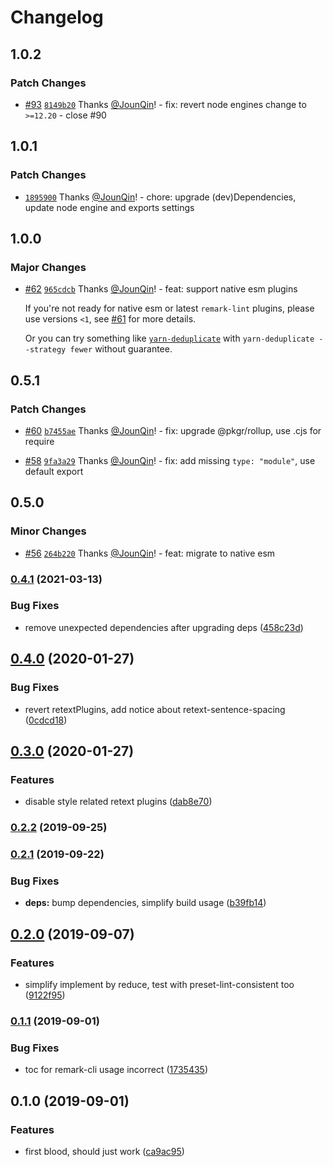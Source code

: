 # Changelog

## 1.0.2

### Patch Changes

- [#93](https://github.com/un-ts/remark-preset-prettier/pull/93) [`8149b20`](https://github.com/un-ts/remark-preset-prettier/commit/8149b2039c244441f8be2e64b126a77193e607cc) Thanks [@JounQin](https://github.com/JounQin)! - fix: revert node engines change to `>=12.20` - close #90

## 1.0.1

### Patch Changes

- [`1895900`](https://github.com/un-ts/remark-preset-prettier/commit/1895900b45826d92b8373bf52c4022118be6ce87) Thanks [@JounQin](https://github.com/JounQin)! - chore: upgrade (dev)Dependencies, update node engine and exports settings

## 1.0.0

### Major Changes

- [#62](https://github.com/un-ts/remark-preset-prettier/pull/62) [`965cdcb`](https://github.com/un-ts/remark-preset-prettier/commit/965cdcb7d91eac8c73dc304ea43ab9f079299d26) Thanks [@JounQin](https://github.com/JounQin)! - feat: support native esm plugins

  If you're not ready for native esm or latest `remark-lint` plugins, please use versions `<1`, see [#61](https://github.com/un-ts/remark-preset-prettier/issues/61) for more details.

  Or you can try something like [`yarn-deduplicate`](https://github.com/atlassian/yarn-deduplicate) with `yarn-deduplicate --strategy fewer` without guarantee.

## 0.5.1

### Patch Changes

- [#60](https://github.com/un-ts/remark-preset-prettier/pull/60) [`b7455ae`](https://github.com/un-ts/remark-preset-prettier/commit/b7455ae4282283a2db0db5cb92620bc2b582e4c5) Thanks [@JounQin](https://github.com/JounQin)! - fix: upgrade @pkgr/rollup, use .cjs for require

* [#58](https://github.com/un-ts/remark-preset-prettier/pull/58) [`9fa3a29`](https://github.com/un-ts/remark-preset-prettier/commit/9fa3a298eb3d80de2c348ad3aa3160f06b27655b) Thanks [@JounQin](https://github.com/JounQin)! - fix: add missing `type: "module"`, use default export

## 0.5.0

### Minor Changes

- [#56](https://github.com/un-ts/remark-preset-prettier/pull/56) [`264b220`](https://github.com/un-ts/remark-preset-prettier/commit/264b220650a9b36d3801202c9894156b1364e12f) Thanks [@JounQin](https://github.com/JounQin)! - feat: migrate to native esm

### [0.4.1](https://github.com/un-ts/remark-preset-prettier/compare/v0.4.0...v0.4.1) (2021-03-13)

### Bug Fixes

- remove unexpected dependencies after upgrading deps ([458c23d](https://github.com/un-ts/remark-preset-prettier/commit/458c23dcb094c38acc0ce02315d73ea7883e30c4))

## [0.4.0](https://github.com/un-ts/remark-preset-prettier/compare/v0.3.0...v0.4.0) (2020-01-27)

### Bug Fixes

- revert retextPlugins, add notice about retext-sentence-spacing ([0cdcd18](https://github.com/un-ts/remark-preset-prettier/commit/0cdcd186dcbd4c73c39a454dfe24de37c61a55d8))

## [0.3.0](https://github.com/un-ts/remark-preset-prettier/compare/v0.2.2...v0.3.0) (2020-01-27)

### Features

- disable style related retext plugins ([dab8e70](https://github.com/un-ts/remark-preset-prettier/commit/dab8e70d2a559b5042553f7c87c7f522cb1de854))

### [0.2.2](https://github.com/un-ts/remark-preset-prettier/compare/v0.2.1...v0.2.2) (2019-09-25)

### [0.2.1](https://github.com/un-ts/remark-preset-prettier/compare/v0.2.0...v0.2.1) (2019-09-22)

### Bug Fixes

- **deps:** bump dependencies, simplify build usage ([b39fb14](https://github.com/un-ts/remark-preset-prettier/commit/b39fb14))

## [0.2.0](https://github.com/un-ts/remark-preset-prettier/compare/v0.1.1...v0.2.0) (2019-09-07)

### Features

- simplify implement by reduce, test with preset-lint-consistent too ([9122f95](https://github.com/un-ts/remark-preset-prettier/commit/9122f95))

### [0.1.1](https://github.com/un-ts/remark-preset-prettier/compare/v0.1.0...v0.1.1) (2019-09-01)

### Bug Fixes

- toc for remark-cli usage incorrect ([1735435](https://github.com/un-ts/remark-preset-prettier/commit/1735435))

## 0.1.0 (2019-09-01)

### Features

- first blood, should just work ([ca9ac95](https://github.com/un-ts/remark-preset-prettier/commit/ca9ac95))
